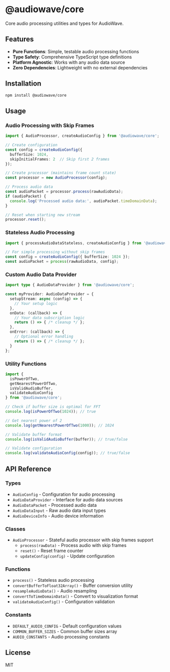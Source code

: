 # @audiowave/core

Core audio processing utilities and types for AudioWave.

## Features

- **Pure Functions**: Simple, testable audio processing functions
- **Type Safety**: Comprehensive TypeScript type definitions
- **Platform Agnostic**: Works with any audio data source
- **Zero Dependencies**: Lightweight with no external dependencies

## Installation

```bash
npm install @audiowave/core
```

## Usage

### Audio Processing with Skip Frames

```typescript
import { AudioProcessor, createAudioConfig } from '@audiowave/core';

// Create configuration
const config = createAudioConfig({
  bufferSize: 1024,
  skipInitialFrames: 2  // Skip first 2 frames
});

// Create processor (maintains frame count state)
const processor = new AudioProcessor(config);

// Process audio data
const audioPacket = processor.process(rawAudioData);
if (audioPacket) {
  console.log('Processed audio data:', audioPacket.timeDomainData);
}

// Reset when starting new stream
processor.reset();
```

### Stateless Audio Processing

```typescript
import { processAudioDataStateless, createAudioConfig } from '@audiowave/core';

// For simple processing without skip frames
const config = createAudioConfig({ bufferSize: 1024 });
const audioPacket = process(rawAudioData, config);
```

### Custom Audio Data Provider

```typescript
import type { AudioDataProvider } from '@audiowave/core';

const myProvider: AudioDataProvider = {
  setupStream: async (config) => {
    // Your setup logic
  },
  onData: (callback) => {
    // Your data subscription logic
    return () => { /* cleanup */ };
  },
  onError: (callback) => {
    // Optional error handling
    return () => { /* cleanup */ };
  }
};
```

### Utility Functions

```typescript
import { 
  isPowerOfTwo, 
  getNearestPowerOfTwo, 
  isValidAudioBuffer,
  validateAudioConfig 
} from '@audiowave/core';

// Check if buffer size is optimal for FFT
console.log(isPowerOfTwo(1024)); // true

// Get nearest power of 2
console.log(getNearestPowerOfTwo(1000)); // 1024

// Validate buffer format
console.log(isValidAudioBuffer(buffer)); // true/false

// Validate configuration
console.log(validateAudioConfig(config)); // true/false
```

## API Reference

### Types

- `AudioConfig` - Configuration for audio processing
- `AudioDataProvider` - Interface for audio data sources
- `AudioDataPacket` - Processed audio data
- `AudioDataInput` - Raw audio data input types
- `AudioDeviceInfo` - Audio device information

### Classes

- `AudioProcessor` - Stateful audio processor with skip frames support
  - `process(rawData)` - Process audio with skip frames
  - `reset()` - Reset frame counter
  - `updateConfig(config)` - Update configuration

### Functions

- `process()` - Stateless audio processing
- `convertBufferToFloat32Array()` - Buffer conversion utility
- `resampleAudioData()` - Audio resampling
- `convertToTimeDomainData()` - Convert to visualization format
- `validateAudioConfig()` - Configuration validation

### Constants

- `DEFAULT_AUDIO_CONFIG` - Default configuration values
- `COMMON_BUFFER_SIZES` - Common buffer sizes array
- `AUDIO_CONSTANTS` - Audio processing constants

## License

MIT
